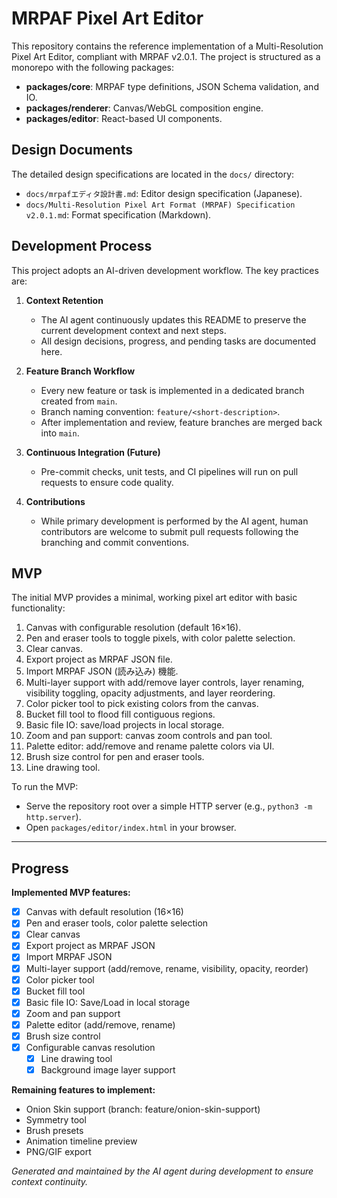  # MRPAF Pixel Art Editor

 This repository contains the reference implementation of a Multi-Resolution Pixel Art Editor, compliant with MRPAF v2.0.1.
 The project is structured as a monorepo with the following packages:

 - **packages/core**: MRPAF type definitions, JSON Schema validation, and IO.
 - **packages/renderer**: Canvas/WebGL composition engine.
 - **packages/editor**: React-based UI components.

 ## Design Documents

 The detailed design specifications are located in the `docs/` directory:

 - `docs/mrpafエディタ設計書.md`: Editor design specification (Japanese).
 - `docs/Multi-Resolution Pixel Art Format (MRPAF) Specification v2.0.1.md`: Format specification (Markdown).

 ## Development Process

 This project adopts an AI-driven development workflow. The key practices are:

 1. **Context Retention**
    - The AI agent continuously updates this README to preserve the current development context and next steps.
    - All design decisions, progress, and pending tasks are documented here.

 2. **Feature Branch Workflow**
    - Every new feature or task is implemented in a dedicated branch created from `main`.
    - Branch naming convention: `feature/<short-description>`.
    - After implementation and review, feature branches are merged back into `main`.

 3. **Continuous Integration (Future)**
    - Pre-commit checks, unit tests, and CI pipelines will run on pull requests to ensure code quality.

 4. **Contributions**
    - While primary development is performed by the AI agent, human contributors are welcome to submit pull requests following the branching and commit conventions.

 ## MVP

 The initial MVP provides a minimal, working pixel art editor with basic functionality:
1. Canvas with configurable resolution (default 16×16).
2. Pen and eraser tools to toggle pixels, with color palette selection.
3. Clear canvas.
4. Export project as MRPAF JSON file.
5. Import MRPAF JSON (読み込み) 機能.
6. Multi-layer support with add/remove layer controls, layer renaming, visibility toggling, opacity adjustments, and layer reordering.
7. Color picker tool to pick existing colors from the canvas.
8. Bucket fill tool to flood fill contiguous regions.
9. Basic file IO: save/load projects in local storage.
10. Zoom and pan support: canvas zoom controls and pan tool.
11. Palette editor: add/remove and rename palette colors via UI.
12. Brush size control for pen and eraser tools.
13. Line drawing tool.

 To run the MVP:
 - Serve the repository root over a simple HTTP server (e.g., `python3 -m http.server`).
 - Open `packages/editor/index.html` in your browser.


 ---

 ## Progress

 **Implemented MVP features:**
 - [x] Canvas with default resolution (16×16)
 - [x] Pen and eraser tools, color palette selection
 - [x] Clear canvas
 - [x] Export project as MRPAF JSON
 - [x] Import MRPAF JSON
 - [x] Multi-layer support (add/remove, rename, visibility, opacity, reorder)
 - [x] Color picker tool
 - [x] Bucket fill tool
 - [x] Basic file IO: Save/Load in local storage
 - [x] Zoom and pan support
 - [x] Palette editor (add/remove, rename)
- [x] Brush size control
- [x] Configurable canvas resolution
  - [x] Line drawing tool
  - [x] Background image layer support

 **Remaining features to implement:**
 - Onion Skin support (branch: feature/onion-skin-support)
 - Symmetry tool
 - Brush presets
 - Animation timeline preview
 - PNG/GIF export
 
 *Generated and maintained by the AI agent during development to ensure context continuity.*